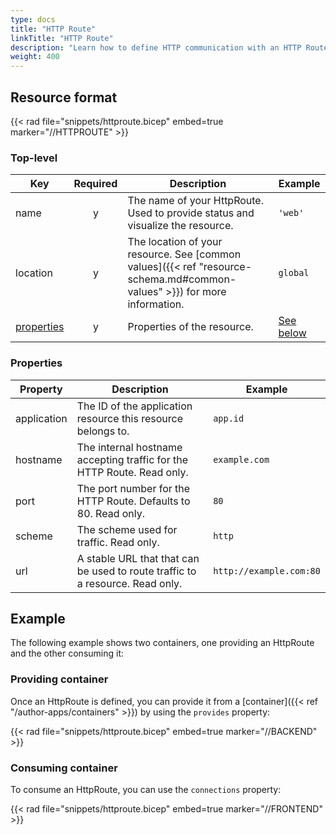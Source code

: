 ```yaml
---
type: docs
title: "HTTP Route"
linkTitle: "HTTP Route"
description: "Learn how to define HTTP communication with an HTTP Route"
weight: 400
---
```


## Resource format

{{< rad file="snippets/httproute.bicep" embed=true marker="//HTTPROUTE" >}}

### Top-level

| Key  | Required | Description | Example |
|------|:--------:|-------------|---------|
| name | y | The name of your HttpRoute. Used to provide status and visualize the resource. | `'web'`
| location | y | The location of your resource. See [common values]({{< ref "resource-schema.md#common-values" >}}) for more information. | `global`
| [properties](#properties) | y | Properties of the resource. | [See below](#properties)

### Properties

| Property | Description | Example |
|----------|-------------|-------------|
| application | The ID of the application resource this resource belongs to. | `app.id`
| hostname | The internal hostname accepting traffic for the HTTP Route. Read only. | `example.com` |
| port | The port number for the HTTP Route. Defaults to 80. Read only. | `80` |
| scheme | The scheme used for traffic. Read only. | `http` |
| url | A stable URL that that can be used to route traffic to a resource. Read only. | `http://example.com:80` |

## Example

The following example shows two containers, one providing an HttpRoute and the other consuming it:

### Providing container

Once an HttpRoute is defined, you can provide it from a [container]({{< ref "/author-apps/containers" >}}) by using the `provides` property:

{{< rad file="snippets/httproute.bicep" embed=true marker="//BACKEND" >}}

### Consuming container

To consume an HttpRoute, you can use the `connections` property:

{{< rad file="snippets/httproute.bicep" embed=true marker="//FRONTEND" >}}
